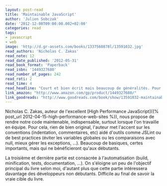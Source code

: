 ```yaml
---
layout: post-read
title: 'Maintainable JavaScript'
author: 'Julien Sobczak'
date: '2012-12-08T09:00:00.002+02:00'
categories: read
tags:
- javascript
- web
image: 'http://d.gr-assets.com/books/1337560878l/13591032.jpg'
read_authors: 'Nicholas C. Zakas'
read_note: 12
read_date_published: '2012-05-31'
read_book_format: 'Paperback'
read_isbn: '1449327680'
read_number_of_pages: 242
read_roti: 2
read_time: 4
read_headline: "Court et bien écrit mais beaucoup de généralités. Pour débutant uniquement ayant déjà fait ses premiers pas en JavaScript."
link_amazon: "http://www.amazon.com/gp/product/1449327680/"
link_goodreads: "http://www.goodreads.com/book/show/13591032-maintainable-javascript"
---
```



Nicholas C. Zakas, auteur de l'excellent [High Performance JavaScript]({% post_url 2012-04-15-high-performance-web-sites %}), nous propose de rendre notre code maintenable, indispensable, surtout lorsque l'on travaille en équipe. Pour cela, rien de bien original, l'auteur met l'accent sur les conventions (indentation, commentaires, etc) aidé d'outils comme JSLint ou de best practices (éviter les variables globales ou les comparaisons avec null, mieux gérer les exceptions, ...). Beaucoup de basiques, certes importants, mais qui ne bénéficieront qu'aux débutants.

La troisième et dernière partie est consacrée à l'automatisation (build, minification, tests, documentation, ...). On s'éloigne un peu de l'objectif principal du livre selon moi, d'autant plus que cette partie intéressera davantage des développeurs non débutants. Difficile au final de savoir la vraie cible du livre.


